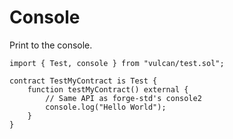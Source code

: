 # Console

Print to the console.

```solidity
import { Test, console } from "vulcan/test.sol";

contract TestMyContract is Test {
    function testMyContract() external {
        // Same API as forge-std's console2
        console.log("Hello World");
    }
}
```

